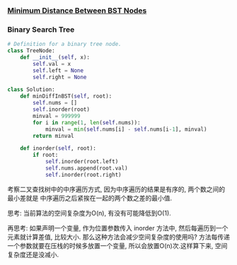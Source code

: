 ### [Minimum Distance Between BST Nodes](https://leetcode.com/problems/minimum-distance-between-bst-nodes/)


### Binary Search Tree

```Python
# Definition for a binary tree node.
class TreeNode:
    def __init__(self, x):
        self.val = x
        self.left = None
        self.right = None

class Solution:
    def minDiffInBST(self, root):
        self.nums = []
        self.inorder(root)
        minval = 999999
        for i in range(1, len(self.nums)):
            minval = min(self.nums[i] - self.nums[i-1], minval)
        return minval

    def inorder(self, root):
        if root:
            self.inorder(root.left)
            self.nums.append(root.val)
            self.inorder(root.right)

```


考察二叉查找树中的中序遍历方式, 因为中序遍历的结果是有序的, 两个数之间的最小差就是
中序遍历之后紧挨在一起的两个数之差的最小值.

思考: 当前算法的空间复杂度为O(n), 有没有可能降低到O(1).

再思考: 如果声明一个变量, 作为位置参数传入 inorder 方法中, 然后每遍历到一个元素就计算差值, 比较大小. 那么这种方法会减少空间复杂度的使用吗? 方法每传递一个参数就要在压栈的时候多放置一个变量, 所以会放置O(n)次.这样算下来, 空间复杂度还是没减小.

